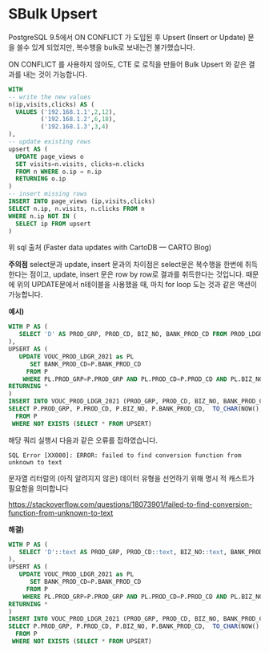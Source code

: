 # SBulk Upsert

PostgreSQL 9.5에서 ON CONFLICT 가 도입된 후 Upsert (Insert or Update) 문을 쓸수 있게 되었지만, 복수행을 bulk로 보내는건 불가했습니다.

ON CONFLICT 를 사용하지 않아도, CTE 로 로직을 만들어 Bulk Upsert 와 같은 결과를 내는 것이 가능합니다.

```SQL
WITH
-- write the new values
n(ip,visits,clicks) AS (
  VALUES ('192.168.1.1',2,12),
         ('192.168.1.2',6,18),
         ('192.168.1.3',3,4)
),
-- update existing rows
upsert AS (
  UPDATE page_views o
  SET visits=n.visits, clicks=n.clicks
  FROM n WHERE o.ip = n.ip
  RETURNING o.ip
)
-- insert missing rows
INSERT INTO page_views (ip,visits,clicks)
SELECT n.ip, n.visits, n.clicks FROM n
WHERE n.ip NOT IN (
  SELECT ip FROM upsert
)
```

위 sql 출처 (Faster data updates with CartoDB — CARTO Blog)

**주의점**
select문과 update, insert 문과의 차이점은 select문은 복수행을 한번에 취득한다는 점이고, update, insert 문은 row by row로 결과를 취득한다는 것입니다. 때문에 위의 UPDATE문에서 n테이블을 사용했을 때, 마치 for loop 도는 것과 같은 액션이 가능합니다.

**예시)**

```sql
WITH P AS (
   SELECT 'D' AS PROD_GRP, PROD_CD, BIZ_NO, BANK_PROD_CD FROM PROD_LDGR
),
UPSERT AS (
   UPDATE VOUC_PROD_LDGR_2021 as PL
      SET BANK_PROD_CD=P.BANK_PROD_CD
     FROM P
    WHERE PL.PROD_GRP=P.PROD_GRP AND PL.PROD_CD=P.PROD_CD AND PL.BIZ_NO=P.BIZ_NO
RETURNING *
)
INSERT INTO VOUC_PROD_LDGR_2021 (PROD_GRP, PROD_CD, BIZ_NO, BANK_PROD_CD, reg_dtm, regr_id)
SELECT P.PROD_GRP, P.PROD_CD, P.BIZ_NO, P.BANK_PROD_CD,  TO_CHAR(NOW(), 'YYYYMMDDHH24MISS'), 'test_ttttt'
  FROM P
 WHERE NOT EXISTS (SELECT * FROM UPSERT)
```

해당 쿼리 실행시 다음과 같은 오류를 접하였습니다.

```
SQL Error [XX000]: ERROR: failed to find conversion function from unknown to text
```

문자열 리터럴의 (아직 알려지지 않은) 데이터 유형을 선언하기 위해 명시 적 캐스트가 필요함을 의미합니다

https://stackoverflow.com/questions/18073901/failed-to-find-conversion-function-from-unknown-to-text



**해결)**

```SQL
WITH P AS (
   SELECT 'D'::text AS PROD_GRP, PROD_CD::text, BIZ_NO::text, BANK_PROD_CD::text FROM PROD_LDGR
),
UPSERT AS (
   UPDATE VOUC_PROD_LDGR_2021 as PL
      SET BANK_PROD_CD=P.BANK_PROD_CD
     FROM P
    WHERE PL.PROD_GRP=P.PROD_GRP AND PL.PROD_CD=P.PROD_CD AND PL.BIZ_NO=P.BIZ_NO
RETURNING *
)
INSERT INTO VOUC_PROD_LDGR_2021 (PROD_GRP, PROD_CD, BIZ_NO, BANK_PROD_CD, reg_dtm, regr_id)
SELECT P.PROD_GRP, P.PROD_CD, P.BIZ_NO, P.BANK_PROD_CD,  TO_CHAR(NOW(), 'YYYYMMDDHH24MISS'), 'test_ttttt'
  FROM P
 WHERE NOT EXISTS (SELECT * FROM UPSERT)
```

